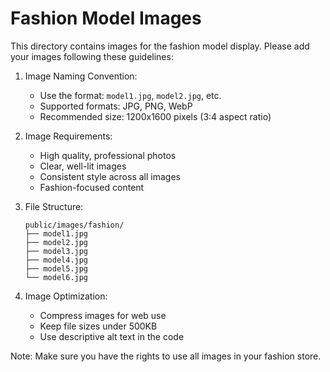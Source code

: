 # Fashion Model Images

This directory contains images for the fashion model display. Please add your images following these guidelines:

1. Image Naming Convention:
   - Use the format: `model1.jpg`, `model2.jpg`, etc.
   - Supported formats: JPG, PNG, WebP
   - Recommended size: 1200x1600 pixels (3:4 aspect ratio)

2. Image Requirements:
   - High quality, professional photos
   - Clear, well-lit images
   - Consistent style across all images
   - Fashion-focused content

3. File Structure:
   ```
   public/images/fashion/
   ├── model1.jpg
   ├── model2.jpg
   ├── model3.jpg
   ├── model4.jpg
   ├── model5.jpg
   └── model6.jpg
   ```

4. Image Optimization:
   - Compress images for web use
   - Keep file sizes under 500KB
   - Use descriptive alt text in the code

Note: Make sure you have the rights to use all images in your fashion store. 